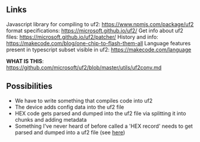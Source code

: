 ## Links
Javascript library for compiling to uf2: https://www.npmjs.com/package/uf2
format specifications: https://microsoft.github.io/uf2/
Get info about uf2 files: https://microsoft.github.io/uf2/patcher/
History and info: https://makecode.com/blog/one-chip-to-flash-them-all
Language features present in typescript subset visible in uf2: https://makecode.com/language

**WHAT IS THIS**: https://github.com/microsoft/uf2/blob/master/utils/uf2conv.md

## Possibilities
- We have to write something that compiles code into uf2
- The device adds config data into the uf2 file
- HEX code gets parsed and dumped into the uf2 file via splitting it into chunks and adding metadata
- Something I've never heard of before called a 'HEX record' needs to get parsed and dumped into a uf2 file (see [here](https://en.wikipedia.org/wiki/Intel_HEX))
